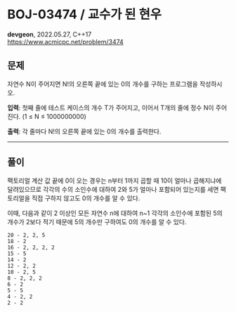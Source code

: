 # BOJ-03474 / 교수가 된 현우
**devgeon**, 2022.05.27, C++17  
https://www.acmicpc.net/problem/3474

## 문제
자연수 N이 주어지면 N!의 오른쪽 끝에 있는 0의 개수를 구하는 프로그램을 작성하시오.

**입력**: 첫째 줄에 테스트 케이스의 개수 T가 주어지고, 이어서 T개의 줄에 정수 N이 주어진다. (1 ≤ N ≤ 1000000000)

**출력**: 각 줄마다 N!의 오른쪽 끝에 있는 0의 개수를 출력한다.

-------

## 풀이
팩토리얼 계산 값 끝에 0이 오는 경우는 n부터 1까지 곱할 때 10이 얼마나 곱해지냐에 달려있으므로 각각의 수의 소인수에 대하여 2와 5가 얼마나 포함되어 있는지를 세면 팩토리얼을 직접 구하지 않고도 0의 개수를 알 수 있다.

이때, 다음과 같이 2 이상인 모든 자연수 n에 대하여 n~1 각각의 소인수에 포함된 5의 개수가 2보다 적기 때문에 5의 개수만 구하여도 0의 개수를 알 수 있다.

```
20 - 2, 2, 5
18 - 2
16 - 2, 2, 2, 2
15 - 5
14 - 2
12 - 2, 2
10 - 2, 5
8 - 2, 2, 2
6 - 2
5 - 5
4 - 2, 2
2 - 2
```
